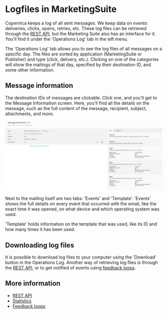 # Logfiles in MarketingSuite

Copernica keeps a log of all sent messages. We keep data on *events*: 
deliveries, clicks, opens, retries, etc. These log files can be 
retrieved through the [REST API](./rest-get-logfiles), but the 
Marketing Suite also has an interface for it. You'll find it under the 
'Operations Log' tab in the left menu.

The 'Operations Log' tab allows you to see the log files of all messages 
on a specific day. The files are sorted by application (MarketingSuite
 or Publisher) and type (click, delivery, etc.). Clicking on one of the 
 categories will show the mailings of that day, specified by their 
 destination ID, and some other information.

## Message information
The destination IDs of messages are clickable. Click one, and you'll 
get to the Message Information screen. Here, you'll find all the details 
on the message, such as the full content of the message, recipient, 
subject, attachments, and more.

![message information](../images/message-information.png "Message information interface")

Next to the mailing itself are two tabs: 'Events' and 'Template'. 
'Events' shows the full details on every event that occurred with the 
email, like the exact time it was opened, on what device and which 
operating system was used.

'Template' holds information on the template that was used, like its ID 
and how many times it has been used.

## Downloading log files
It is possible to download log files to your computer using the 
'Download' button in the Operations Log. Another way of retrieving log 
files is through the [REST API](./rest-get-logfiles), or to get notified 
of events using [feedback loops](./feedback-loops).

## More information

* [REST API](./rest-get-logfiles)
* [Statistics](./statistics)
* [Feedback loops](./feedback-loops)
